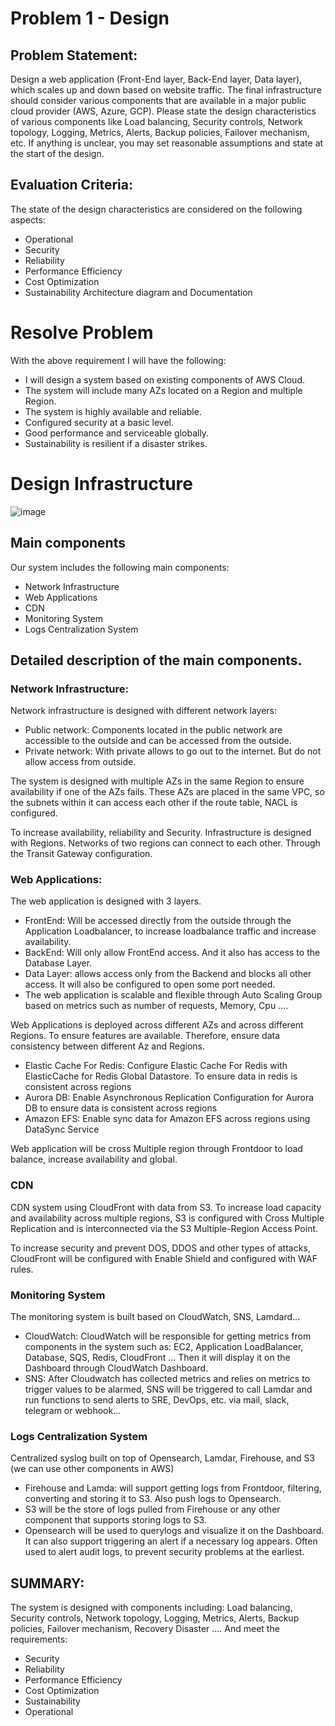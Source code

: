 

# Problem 1 - Design
## Problem Statement:
Design a web application (Front-End layer, Back-End layer, Data layer), which scales up and down based on website traffic. The final infrastructure should consider various components that are available in a major public cloud provider (AWS, Azure, GCP).
Please state the design characteristics of various components like Load balancing, Security controls, Network topology, Logging, Metrics, Alerts, Backup policies, Failover mechanism, etc.
If anything is unclear, you may set reasonable assumptions and state at the start of the design.


## Evaluation Criteria:
The state of the design characteristics are considered on the following aspects:
- Operational
- Security
- Reliability
- Performance Efficiency
- Cost Optimization
- Sustainability
Architecture diagram and Documentation


# Resolve Problem

With the above requirement I will have the following:
- I will design a system based on existing components of AWS Cloud.
- The system will include many AZs located on a Region and multiple Region.
- The system is highly available and reliable.
- Configured security at a basic level.
- Good performance and serviceable globally.
- Sustainability is resilient if a disaster strikes.


# Design Infrastructure
![image](https://github.com/ThanhLam2396/Problem01/assets/39935839/0645d1df-b3be-49c6-9e7e-bc0ed276b941)



## Main components
Our system includes the following main components:
- Network Infrastructure
- Web Applications
- CDN
- Monitoring System
- Logs Centralization System

## Detailed description of the main components.
### Network Infrastructure:
Network infrastructure is designed with different network layers:
- Public network: Components located in the public network are accessible to the outside and can be accessed from the outside.
- Private network: With private allows to go out to the internet. But do not allow access from outside. 

The system is designed with multiple AZs in the same Region to ensure availability if one of the AZs fails. These AZs are placed in the same VPC, so the subnets within it can access each other if the route table, NACL is configured.

To increase availability, reliability and Security. Infrastructure is designed with Regions. Networks of two regions can connect to each other. Through the Transit Gateway configuration.


### Web Applications:
The web application is designed with 3 layers.
- FrontEnd: Will be accessed directly from the outside through the Application Loadbalancer, to increase loadbalance traffic and increase availability.
- BackEnd:  Will only allow FrontEnd access. And it also has access to the Database Layer.
- Data Layer: allows access only from the Backend and blocks all other access. It will also be configured to open some port needed.
- The web application is scalable and flexible through Auto Scaling Group based on metrics such as number of requests, Memory, Cpu ....

Web Applications is deployed across different AZs and across different Regions. To ensure features are available. Therefore, ensure data consistency between different Az and Regions.
- Elastic Cache For Redis: Configure Elastic Cache For Redis with ElasticCache for Redis Global Datastore. To ensure data in redis is consistent across regions
- Aurora DB: Enable Asynchronous Replication Configuration for Aurora DB to ensure data is consistent across regions
- Amazon EFS: Enable sync data for Amazon EFS across regions using DataSync Service

Web application will be cross Multiple region through Frontdoor to load balance, increase availability and global.



### CDN
CDN system using CloudFront with data from S3. To increase load capacity and availability across multiple regions, S3 is configured with Cross Multiple Replication and is interconnected via the S3 Multiple-Region Access Point.

To increase security and prevent DOS, DDOS and other types of attacks, CloudFront will be configured with Enable Shield and configured with WAF rules.

### Monitoring System
The monitoring system is built based on CloudWatch, SNS, Lamdard...
- CloudWatch: CloudWatch will be responsible for getting metrics from components in the system such as: EC2, Application LoadBalancer, Database, SQS, Redis, CloudFront ... Then it will display it on the Dashboard through CloudWatch Dashboard.
- SNS: After Cloudwatch has collected metrics and relies on metrics to trigger values ​​to be alarmed, SNS will be triggered to call Lamdar and run functions to send alerts to SRE, DevOps, etc. via mail, slack, telegram or webhook...

### Logs Centralization System

Centralized syslog built on top of Opensearch, Lamdar, Firehouse, and S3 (we can use other components in AWS)
- Firehouse and Lamda: will support getting logs from Frontdoor, filtering, converting and storing it to S3. Also push logs to Opensearch.
- S3 will be the store of logs pulled from Firehouse or any other component that supports storing logs to S3.
- Opensearch will be used to querylogs and visualize it on the Dashboard. It can also support triggering an alert if a necessary log appears. Often used to alert audit logs, to prevent security problems at the earliest.

## SUMMARY:
The system is designed with components including: Load balancing, Security controls, Network topology, Logging, Metrics, Alerts, Backup policies, Failover mechanism, Recovery Disaster ....
And meet the requirements:
- Security
- Reliability
- Performance Efficiency
- Cost Optimization
- Sustainability
- Operational

